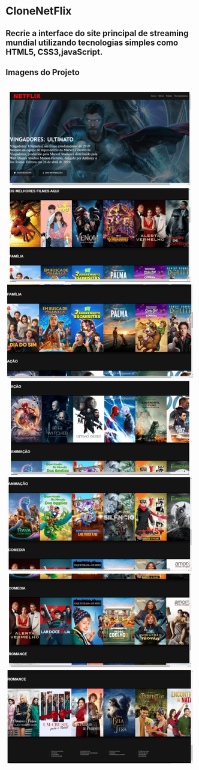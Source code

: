 # CloneNetFlix
## Recrie a interface do site principal de streaming mundial utilizando tecnologias simples como HTML5, CSS3,javaScript.

## Imagens do Projeto


<h1 align="center">
	 <img src="https://github.com/wesleyorrr/CloneNetFlix/blob/main/post/img1.png" height="250" />
  <img src="https://github.com/wesleyorrr/CloneNetFlix/blob/main/post/img2.png" height="250" />
  <img src="https://github.com/wesleyorrr/CloneNetFlix/blob/main/post/img%203.png" height="250" />
  <img src="https://github.com/wesleyorrr/CloneNetFlix/blob/main/post/img4.png" height="250" />
 <img src="https://github.com/wesleyorrr/CloneNetFlix/blob/main/post/animacao.png" height="250"/>
 <img src="https://github.com/wesleyorrr/CloneNetFlix/blob/main/post/img6.png" height="250"/>
 <img src="https://github.com/wesleyorrr/CloneNetFlix/blob/main/post/img7.png" height="250" />
  
</h1>
